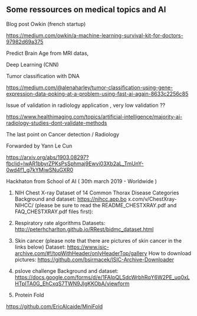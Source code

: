 
## Some ressources on medical topics and AI

Blog post Owkin (french startup)

https://medium.com/owkin/a-machine-learning-survival-kit-for-doctors-97982d69a375

Predict Brain Age from MRI datas,

Deep Learning (CNN)


Tumor classification with DNA

https://medium.com/@alenaharley/tumor-classification-using-gene-expression-data-poking-at-a-problem-using-fast-ai-again-8633c2256c85


Issue of validation in radiology application , very low validation ??

https://www.healthimaging.com/topics/artificial-intelligence/majority-ai-radiology-studies-dont-validate-methods



The last point on Cancer detection / Radiology

Forwarded by Yann Le Cun

https://arxiv.org/abs/1903.08297?fbclid=IwAR1bbyrZPKsPsSphmaj9Ewvi03Xb2aL_TmUnY-0wd4f1_g7kYMjwSNuGXR0



Hackhaton from School of AI ( 30th march 2019 - Worldwide )

 

1. NIH Chest X-ray Dataset of 14 Common Thorax Disease Categories
Background and dataset: https://nihcc.app.bo x.com/v/ChestXray-NIHCC/
(please be sure to read the README_CHESTXRAY.pdf and FAQ_CHESTXRAY.pdf files first):



2. Respiratory rate algorithms
Datasets: http://peterhcharlton.github.io/RRest/bidmc_dataset.html



3. Skin cancer (please note that there are pictures of skin cancer in the links below)
Dataset: https://www.isic-archive.com/#!/topWithHeader/onlyHeaderTop/gallery
How to download pictures: https://github.com/bsirmacek/ISIC-Archive-Downloader



4. pslove challenge
Background and dataset: https://docs.google.com/forms/d/e/1FAIpQLSdcWrbhRqY6W2PE_uq0xLHTpITA0G_EhCxqS7TWN9JIgKKObA/viewform

 

5. Protein Fold

https://github.com/EricAlcaide/MiniFold

 
